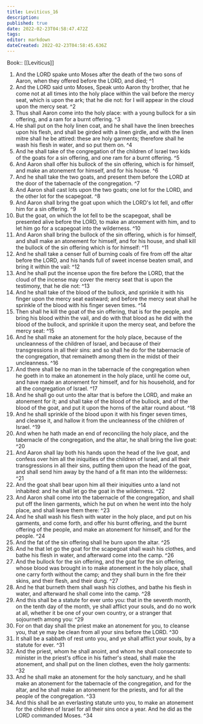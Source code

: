 ```yaml
---
title: Leviticus_16
description: 
published: true
date: 2022-02-23T04:58:47.472Z
tags: 
editor: markdown
dateCreated: 2022-02-23T04:58:45.636Z
---
```


 Book:: [[Leviticus]]
 1. And the LORD spake unto Moses after the death of the two sons of Aaron, when they offered before the LORD, and died; ^1
 2. And the LORD said unto Moses, Speak unto Aaron thy brother, that he come not at all times into the holy place within the vail before the mercy seat, which is upon the ark; that he die not: for I will appear in the cloud upon the mercy seat. ^2
 3. Thus shall Aaron come into the holy place: with a young bullock for a sin offering, and a ram for a burnt offering. ^3
 4. He shall put on the holy linen coat, and he shall have the linen breeches upon his flesh, and shall be girded with a linen girdle, and with the linen mitre shall he be attired: these are holy garments; therefore shall he wash his flesh in water, and so put them on. ^4
 5. And he shall take of the congregation of the children of Israel two kids of the goats for a sin offering, and one ram for a burnt offering. ^5
 6. And Aaron shall offer his bullock of the sin offering, which is for himself, and make an atonement for himself, and for his house. ^6
 7. And he shall take the two goats, and present them before the LORD at the door of the tabernacle of the congregation. ^7
 8. And Aaron shall cast lots upon the two goats; one lot for the LORD, and the other lot for the scapegoat. ^8
 9. And Aaron shall bring the goat upon which the LORD's lot fell, and offer him for a sin offering. ^9
 10. But the goat, on which the lot fell to be the scapegoat, shall be presented alive before the LORD, to make an atonement with him, and to let him go for a scapegoat into the wilderness. ^10
 11. And Aaron shall bring the bullock of the sin offering, which is for himself, and shall make an atonement for himself, and for his house, and shall kill the bullock of the sin offering which is for himself: ^11
 12. And he shall take a censer full of burning coals of fire from off the altar before the LORD, and his hands full of sweet incense beaten small, and bring it within the vail: ^12
 13. And he shall put the incense upon the fire before the LORD, that the cloud of the incense may cover the mercy seat that is upon the testimony, that he die not: ^13
 14. And he shall take of the blood of the bullock, and sprinkle it with his finger upon the mercy seat eastward; and before the mercy seat shall he sprinkle of the blood with his finger seven times. ^14
 15. Then shall he kill the goat of the sin offering, that is for the people, and bring his blood within the vail, and do with that blood as he did with the blood of the bullock, and sprinkle it upon the mercy seat, and before the mercy seat: ^15
 16. And he shall make an atonement for the holy place, because of the uncleanness of the children of Israel, and because of their transgressions in all their sins: and so shall he do for the tabernacle of the congregation, that remaineth among them in the midst of their uncleanness. ^16
 17. And there shall be no man in the tabernacle of the congregation when he goeth in to make an atonement in the holy place, until he come out, and have made an atonement for himself, and for his household, and for all the congregation of Israel. ^17
 18. And he shall go out unto the altar that is before the LORD, and make an atonement for it; and shall take of the blood of the bullock, and of the blood of the goat, and put it upon the horns of the altar round about. ^18
 19. And he shall sprinkle of the blood upon it with his finger seven times, and cleanse it, and hallow it from the uncleanness of the children of Israel. ^19
 20. And when he hath made an end of reconciling the holy place, and the tabernacle of the congregation, and the altar, he shall bring the live goat: ^20
 21. And Aaron shall lay both his hands upon the head of the live goat, and confess over him all the iniquities of the children of Israel, and all their transgressions in all their sins, putting them upon the head of the goat, and shall send him away by the hand of a fit man into the wilderness: ^21
 22. And the goat shall bear upon him all their iniquities unto a land not inhabited: and he shall let go the goat in the wilderness. ^22
 23. And Aaron shall come into the tabernacle of the congregation, and shall put off the linen garments, which he put on when he went into the holy place, and shall leave them there: ^23
 24. And he shall wash his flesh with water in the holy place, and put on his garments, and come forth, and offer his burnt offering, and the burnt offering of the people, and make an atonement for himself, and for the people. ^24
 25. And the fat of the sin offering shall he burn upon the altar. ^25
 26. And he that let go the goat for the scapegoat shall wash his clothes, and bathe his flesh in water, and afterward come into the camp. ^26
 27. And the bullock for the sin offering, and the goat for the sin offering, whose blood was brought in to make atonement in the holy place, shall one carry forth without the camp; and they shall burn in the fire their skins, and their flesh, and their dung. ^27
 28. And he that burneth them shall wash his clothes, and bathe his flesh in water, and afterward he shall come into the camp. ^28
 29. And this shall be a statute for ever unto you: that in the seventh month, on the tenth day of the month, ye shall afflict your souls, and do no work at all, whether it be one of your own country, or a stranger that sojourneth among you: ^29
 30. For on that day shall the priest make an atonement for you, to cleanse you, that ye may be clean from all your sins before the LORD. ^30
 31. It shall be a sabbath of rest unto you, and ye shall afflict your souls, by a statute for ever. ^31
 32. And the priest, whom he shall anoint, and whom he shall consecrate to minister in the priest's office in his father's stead, shall make the atonement, and shall put on the linen clothes, even the holy garments: ^32
 33. And he shall make an atonement for the holy sanctuary, and he shall make an atonement for the tabernacle of the congregation, and for the altar, and he shall make an atonement for the priests, and for all the people of the congregation. ^33
 34. And this shall be an everlasting statute unto you, to make an atonement for the children of Israel for all their sins once a year. And he did as the LORD commanded Moses. ^34
